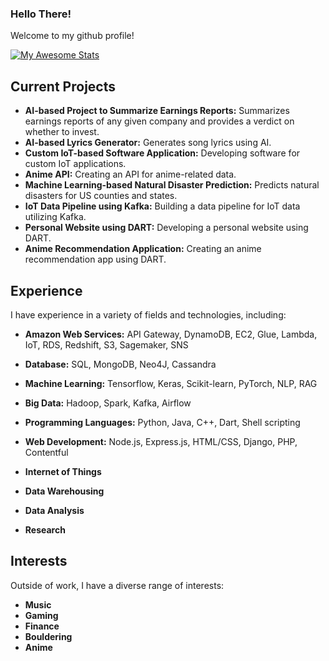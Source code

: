 ### Hello There! 

Welcome to my github profile!

[![My Awesome Stats](https://awesome-github-stats.azurewebsites.net/user-stats/xairen?cardType=level&theme=github-dark&preferLogin=false)](https://git.io/awesome-stats-card)

## Current Projects
- **AI-based Project to Summarize Earnings Reports:** Summarizes earnings reports of any given company and provides a verdict on whether to invest.
- **AI-based Lyrics Generator:** Generates song lyrics using AI.
- **Custom IoT-based Software Application:** Developing software for custom IoT applications.
- **Anime API:** Creating an API for anime-related data.
- **Machine Learning-based Natural Disaster Prediction:** Predicts natural disasters for US counties and states.
- **IoT Data Pipeline using Kafka:** Building a data pipeline for IoT data utilizing Kafka.
- **Personal Website using DART:** Developing a personal website using DART.
- **Anime Recommendation Application:** Creating an anime recommendation app using DART.

## Experience
I have experience in a variety of fields and technologies, including:

- **Amazon Web Services:** API Gateway, DynamoDB, EC2, Glue, Lambda, IoT, RDS, Redshift, S3, Sagemaker, SNS
- **Database:** SQL, MongoDB, Neo4J, Cassandra
- **Machine Learning:** Tensorflow, Keras, Scikit-learn, PyTorch, NLP, RAG
- **Big Data:** Hadoop, Spark, Kafka, Airflow
- **Programming Languages:** Python, Java, C++, Dart, Shell scripting
- **Web Development:** Node.js, Express.js, HTML/CSS, Django, PHP, Contentful

- **Internet of Things**
- **Data Warehousing**
- **Data Analysis**
- **Research**

## Interests
Outside of work, I have a diverse range of interests:
- **Music**
- **Gaming**
- **Finance**
- **Bouldering**
- **Anime**

<!--
**xairen/xairen** is a ✨ _special_ ✨ repository because its `README.md` (this file) appears on your GitHub profile.

Here are some ideas to get you started:

- 🔭 I’m currently working on ...
- 🌱 I’m currently learning ...
- 👯 I’m looking to collaborate on ...
- 🤔 I’m looking for help with ...
- 💬 Ask me about ...
- 📫 How to reach me: ...
- 😄 Pronouns: ...
- ⚡ Fun fact: ...
-->
